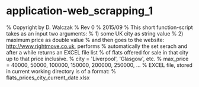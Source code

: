 # application-web_scrapping_1
% Copyright by D. Walczak
% Rev 0
% 2015/09
% This short function-script takes as an input two arguments:
% 1) some UK city as string value
% 2) maximum price as double value
% and then goes to the website: http://www.rightmove.co.uk, performs
% automatically the set serach and after a while returns an EXCEL file list 
% of flats offered for sale in that city up to that price inclusive.
% city = 'Liverpool', 'Glasgow', etc.
% max_price = 40000, 50000, 100000, 150000, 200000, 250000, ...
% EXCEL file, stored in current working directory is of a format:
% flats_prices_city_current_date.xlsx
